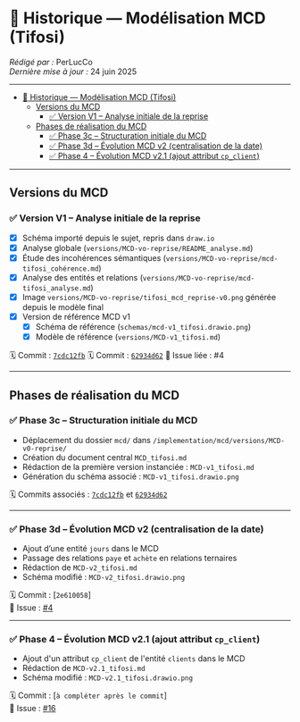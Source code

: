 # 🧾 Historique — Modélisation MCD (Tifosi)

_Rédigé par :_ PerLucCo  
_Dernière mise à jour :_ 24 juin 2025  

---

- [🧾 Historique — Modélisation MCD (Tifosi)](#-historique--modélisation-mcd-tifosi)
  - [Versions du MCD](#versions-du-mcd)
    - [✅ Version V1 – Analyse initiale de la reprise](#-version-v1--analyse-initiale-de-la-reprise)
  - [Phases de réalisation du MCD](#phases-de-réalisation-du-mcd)
    - [✅ Phase 3c – Structuration initiale du MCD](#-phase-3c--structuration-initiale-du-mcd)
    - [✅ Phase 3d – Évolution MCD v2 (centralisation de la date)](#-phase-3d--évolution-mcd-v2-centralisation-de-la-date)
    - [✅ Phase 4 – Évolution MCD v2.1 (ajout attribut `cp_client`)](#-phase-4--évolution-mcd-v21-ajout-attribut-cp_client)

---

## Versions du MCD

### ✅ Version V1 – Analyse initiale de la reprise

- [x] Schéma importé depuis le sujet, repris dans `draw.io`
- [x] Analyse globale (`versions/MCD-vo-reprise/README_analyse.md`)
- [x] Étude des incohérences sémantiques (`versions/MCD-vo-reprise/mcd-tifosi_cohérence.md`)
- [x] Analyse des entités et relations (`versions/MCD-vo-reprise/mcd-tifosi_analyse.md`)
- [x] Image `versions/MCD-vo-reprise/tifosi_mcd_reprise-v0.png` générée depuis le modèle final
- [X] Version de référence MCD v1
  - [X] Schéma de référence (`schemas/mcd-v1_tifosi.drawio.png`)
  - [X] Modèle de référence (`versions/MCD-v1_tifosi.md`)

🗓️ Commit : [`7cdc12fb`](https://github.com/MonLucCo/CEF_MySQL-BDD_Tifosi_Test-version/commit/7cdc12fb)
🗓️ Commit : [`62934d62`](https://github.com/MonLucCo/CEF_MySQL-BDD_Tifosi_Test-version/commit/62934d62)
📎 Issue liée : #4

---

## Phases de réalisation du MCD

### ✅ Phase 3c – Structuration initiale du MCD

- Déplacement du dossier `mcd/` dans `/implementation/mcd/versions/MCD-v0-reprise/`
- Création du document central `MCD_tifosi.md`
- Rédaction de la première version instanciée : `MCD-v1_tifosi.md`
- Génération du schéma associé : `MCD-v1_tifosi.drawio.png`

🗓️ Commits associés : [`7cdc12fb`](https://github.com/MonLucCo/CEF_MySQL-BDD_Tifosi_Test-version/commit/7cdc12fb) et [`62934d62`](https://github.com/MonLucCo/CEF_MySQL-BDD_Tifosi_Test-version/commit/62934d62)

---

### ✅ Phase 3d – Évolution MCD v2 (centralisation de la date)

- Ajout d’une entité `jours` dans le MCD
- Passage des relations `paye` et `achète` en relations ternaires
- Rédaction de `MCD-v2_tifosi.md`
- Schéma modifié : `MCD-v2_tifosi.drawio.png`

🗓️ Commit : [`2e610058`]  
📎 Issue : [#4](https://github.com/MonLucCo/CEF_MySQL-BDD_Tifosi_Test-version/issues/4)

---

### ✅ Phase 4 – Évolution MCD v2.1 (ajout attribut `cp_client`)

- Ajout d'un attribut `cp_client` de l'entité `clients` dans le MCD
- Rédaction de `MCD-v2.1_tifosi.md`
- Schéma modifié : `MCD-v2.1_tifosi.drawio.png`

🗓️ Commit : [`à compléter après le commit`]  
📎 Issue : [#16](https://github.com/MonLucCo/CEF_MySQL-BDD_Tifosi_Test-version/issues/16)
